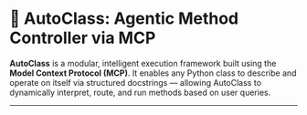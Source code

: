 # 🤖 AutoClass: Agentic Method Controller via MCP

**AutoClass** is a modular, intelligent execution framework built using the **Model Context Protocol (MCP)**. It enables any Python class to describe and operate on itself via structured docstrings — allowing AutoClass to dynamically interpret, route, and run methods based on user queries.

---